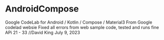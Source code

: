 # AndroidCompose
Google CodeLab for Android / Kotlin / Compose / Material3
From Google codelad websie
Fixed all errors from web sample code, tested and runs fine APi 21 - 33
//David King July 9, 2023
